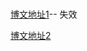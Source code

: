 #

[博文地址1](https://www.kekehub.com/2025/03/vpncf.html)-- 失效

[博文地址2](https://kjgx668.blogspot.com/2025/04/2025bpb3-vpnip-vpnyoutube4k10kbps.html)
